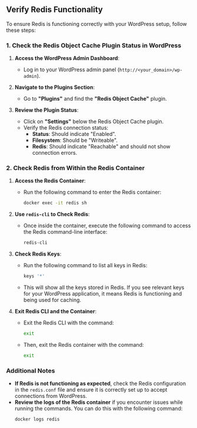 ## Verify Redis Functionality

To ensure Redis is functioning correctly with your WordPress setup, follow these steps:

### 1. Check the Redis Object Cache Plugin Status in WordPress

1. **Access the WordPress Admin Dashboard**:
   - Log in to your WordPress admin panel (`http://<your_domain>/wp-admin`).

2. **Navigate to the Plugins Section**:
   - Go to **"Plugins"** and find the **"Redis Object Cache"** plugin.

3. **Review the Plugin Status**:
   - Click on **"Settings"** below the Redis Object Cache plugin.
   - Verify the Redis connection status:
     - **Status**: Should indicate "Enabled".
     - **Filesystem**: Should be "Writeable".
     - **Redis**: Should indicate "Reachable" and should not show connection errors.

### 2. Check Redis from Within the Redis Container

1. **Access the Redis Container**:
   - Run the following command to enter the Redis container:
     ```bash
     docker exec -it redis sh
     ```

2. **Use `redis-cli` to Check Redis**:
   - Once inside the container, execute the following command to access the Redis command-line interface:
     ```bash
     redis-cli
     ```

3. **Check Redis Keys**:
   - Run the following command to list all keys in Redis:
     ```bash
     keys '*'
     ```
   - This will show all the keys stored in Redis. If you see relevant keys for your WordPress application, it means Redis is functioning and being used for caching.

4. **Exit Redis CLI and the Container**:
   - Exit the Redis CLI with the command:
     ```bash
     exit
     ```
   - Then, exit the Redis container with the command:
     ```bash
     exit
     ```

### Additional Notes

- **If Redis is not functioning as expected**, check the Redis configuration in the `redis.conf` file and ensure it is correctly set up to accept connections from WordPress.
- **Review the logs of the Redis container** if you encounter issues while running the commands. You can do this with the following command:
  ```bash
  docker logs redis
  ```